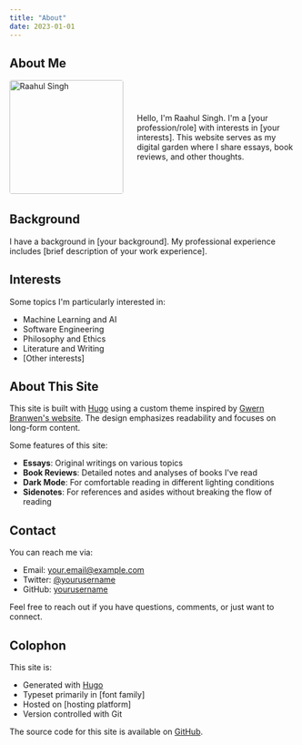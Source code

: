 ```yaml
---
title: "About"
date: 2023-01-01
---
```


## About Me

<div style="display: flex; align-items: flex-start; gap: 1.5rem; margin-bottom: 2rem; max-width: 900px;">
  <img src="/images/profile.jpg" alt="Raahul Singh" style="width: 200px; border-radius: 4px;">
  <div style="align-self: center;">
    <p>Hello, I'm Raahul Singh. I'm a [your profession/role] with interests in [your interests]. This website serves as my digital garden where I share essays, book reviews, and other thoughts.</p>
  </div>
</div>

## Background

I have a background in [your background]. My professional experience includes [brief description of your work experience].

## Interests

Some topics I'm particularly interested in:

- Machine Learning and AI
- Software Engineering
- Philosophy and Ethics
- Literature and Writing
- [Other interests]

## About This Site

This site is built with [Hugo](https://gohugo.io/) using a custom theme inspired by [Gwern Branwen's website](https://gwern.net). The design emphasizes readability and focuses on long-form content.

Some features of this site:

- **Essays**: Original writings on various topics
- **Book Reviews**: Detailed notes and analyses of books I've read
- **Dark Mode**: For comfortable reading in different lighting conditions
- **Sidenotes**: For references and asides without breaking the flow of reading

## Contact

You can reach me via:

- Email: your.email@example.com
- Twitter: [@yourusername](https://twitter.com/yourusername)
- GitHub: [yourusername](https://github.com/yourusername)

Feel free to reach out if you have questions, comments, or just want to connect.

## Colophon

This site is:

- Generated with [Hugo](https://gohugo.io/)
- Typeset primarily in [font family]
- Hosted on [hosting platform]
- Version controlled with Git

The source code for this site is available on [GitHub](https://github.com/yourusername/yourrepository). 
